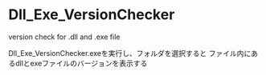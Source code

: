 # Dll_Exe_VersionChecker
version check for .dll and .exe file

Dll_Exe_VersionChecker.exeを実行し、フォルダを選択すると
ファイル内にあるdllとexeファイルのバージョンを表示する

